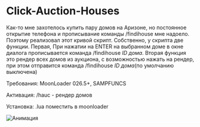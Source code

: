 # Click-Auction-Houses
Как-то мне захотелось купить пару домов на Аризоне, но постоянное открытие телефона и прописывание команды /findihouse мне надоело. Поэтому реализовал этот кривой скрипт.
Собственно, у скрипта две функции. 
Первая, При нажатии на ENTER на выбранном доме в окне диалога прописывается команда /findihouse *ID дома*. 
Вторая функция это рендер всех домов из аукциона, с возможностью нажать на рендер, при этом отправится команда /findihouse *ID дома*(по умолчанию выключена)

Требования: MoonLoader 026.5+, SAMPFUNCS

Активация: /hauc - рендер домов

Установка: .lua поместить в moonloader


![Анимация](https://i.yapx.ru/OBUKU.gif "Анимация")
